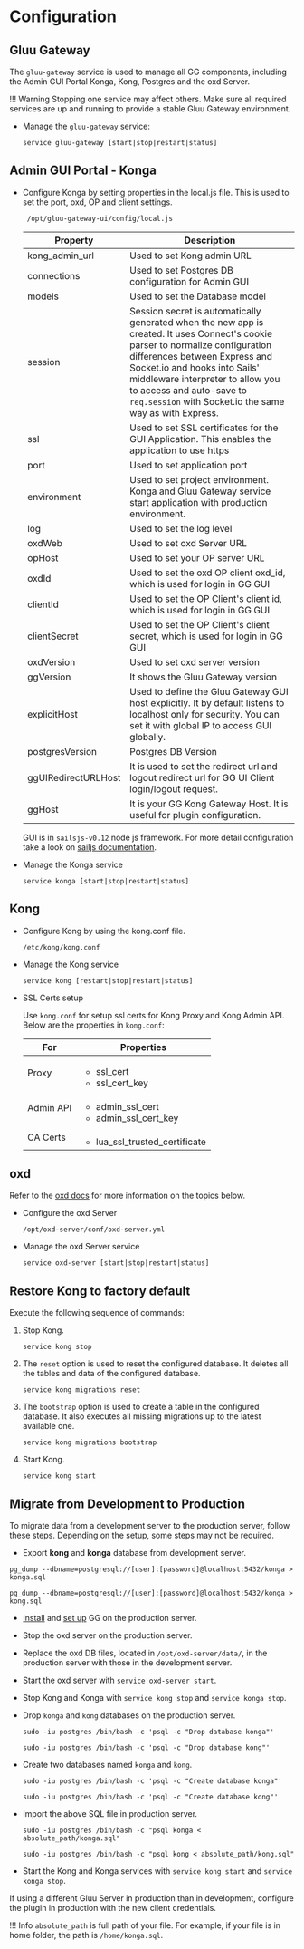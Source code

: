 # Configuration

## Gluu Gateway

The `gluu-gateway` service is used to manage all GG components, including the Admin GUI Portal Konga, Kong, Postgres and the oxd Server.

!!! Warning 
    Stopping one service may affect others. Make sure all required services are up and running to provide a stable Gluu Gateway environment. 

* Manage the `gluu-gateway` service:

    ```
    service gluu-gateway [start|stop|restart|status]
    ```

## Admin GUI Portal - Konga

* Configure Konga by setting properties in the local.js file. This is used to set the port, oxd, OP and client settings.

    ```
     /opt/gluu-gateway-ui/config/local.js
    ```

    |Property|Description|
    |--------|-----------|
    |kong_admin_url|Used to set Kong admin URL|
    |connections|Used to set Postgres DB configuration for Admin GUI|
    |models|Used to set the Database model|
    |session|Session secret is automatically generated when the new app is created. It uses Connect's cookie parser to normalize configuration differences between Express and Socket.io and hooks into Sails' middleware interpreter to allow you to access and auto-save to `req.session` with Socket.io the same way as with Express.|
    |ssl|Used to set SSL certificates for the GUI Application. This enables the application to use https|
    |port|Used to set application port|
    |environment|Used to set project environment. Konga and Gluu Gateway service start application with production environment.|
    |log|Used to set the log level|
    |oxdWeb|Used to set oxd Server URL|
    |opHost|Used to set your OP server URL|
    |oxdId|Used to set the oxd OP client oxd_id, which is used for login in GG GUI|
    |clientId|Used to set the OP Client's client id, which is used for login in GG GUI|
    |clientSecret|Used to set the OP Client's client secret, which is used for login in GG GUI|
    |oxdVersion|Used to set oxd server version|
    |ggVersion|It shows the Gluu Gateway version|
    |explicitHost|Used to define the Gluu Gateway GUI host explicitly. It by default listens to localhost only for security. You can set it with global IP to access GUI globally.|
    |postgresVersion| Postgres DB Version |
    |ggUIRedirectURLHost|It is used to set the redirect url and logout redirect url for GG UI Client login/logout request.|
    |ggHost|It is your GG Kong Gateway Host. It is useful for plugin configuration.|

    GUI is in `sailsjs-v0.12` node js framework. For more detail configuration take a look on [sailjs documentation](https://0.12.sailsjs.com/documentation/reference/configuration).

* Manage the Konga service

    ```
    service konga [start|stop|restart|status]
    ```

## Kong

* Configure Kong by using the kong.conf file.

    ```
    /etc/kong/kong.conf
    ```

* Manage the Kong service

    ```
    service kong [restart|stop|restart|status]
    ```

* SSL Certs setup

    Use `kong.conf` for setup ssl certs for Kong Proxy and Kong Admin API. Below are the properties in `kong.conf`: 
    
    | For | Properties |
    |-----|------------|
    |  Proxy | <ul><li>ssl_cert</li><li>ssl_cert_key</li></ul>|
    |  Admin API | <ul><li>admin_ssl_cert</li><li>admin_ssl_cert_key</li></ul>|
    | CA Certs | <ul><li>lua_ssl_trusted_certificate</li></ul> |

## oxd

Refer to the [oxd docs](https://gluu.org/docs/oxd/) for more information on the topics below. 

* Configure the oxd Server

    ```
    /opt/oxd-server/conf/oxd-server.yml
    ```

* Manage the oxd Server service

    ```
    service oxd-server [start|stop|restart|status]
    ```

## Restore Kong to factory default

Execute the following sequence of commands:

1. Stop Kong.

    ```
    service kong stop
    ```

1. The `reset` option is used to reset the configured database. It deletes all the tables and data of the configured database.

    ```
    service kong migrations reset
    ```

1. The `bootstrap` option is used to create a table in the configured database. It also executes all missing migrations up to the latest available one.

    ```
    service kong migrations bootstrap
    ```

1. Start Kong.

    ```
    service kong start
    ```

## Migrate from Development to Production 

To migrate data from a development server to the production server, follow these steps. Depending on the setup, some steps may not be required.

- Export **kong** and **konga** database from development server.

```
pg_dump --dbname=postgresql://[user]:[password]@localhost:5432/konga > konga.sql
```

```
pg_dump --dbname=postgresql://[user]:[password]@localhost:5432/konga > kong.sql
```

- [Install](./installation.md) and [set up](./installation.md#run-the-setup-script) GG on the production server.

- Stop the oxd server on the production server.

- Replace the oxd DB files, located in `/opt/oxd-server/data/`, in the production server with those in the development server.

- Start the oxd server with `service oxd-server start`.

- Stop Kong and Konga with `service kong stop` and `service konga stop`.

- Drop `konga` and `kong` databases on the production server.

    ```
    sudo -iu postgres /bin/bash -c 'psql -c "Drop database konga"'
    ```

    ```
    sudo -iu postgres /bin/bash -c 'psql -c "Drop database kong"'
    ```

- Create two databases named `konga` and `kong`.

    ```
    sudo -iu postgres /bin/bash -c 'psql -c "Create database konga"'
    ```

    ```
    sudo -iu postgres /bin/bash -c 'psql -c "Create database kong"'
    ```

- Import the above SQL file in production server.

    ```
    sudo -iu postgres /bin/bash -c "psql konga < absolute_path/konga.sql"
    ```

    ```
    sudo -iu postgres /bin/bash -c "psql kong < absolute_path/kong.sql"
    ```

- Start the Kong and Konga services with `service kong start` and `service konga stop`.

If using a different Gluu Server in production than in development, configure the plugin in production with the new client credentials.

!!! Info
    `absolute_path` is full path of your file. For example, if your file is in home folder, the path is `/home/konga.sql`.
